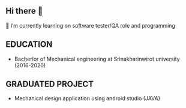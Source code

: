 ## Hi there 👋

🌱 I’m currently learning on software tester/QA role and programming

## EDUCATION
- Bacherlor of Mechanical engineering at Srinakharinwirot university (2016-2020)

## GRADUATED PROJECT
- Mechanical design application using android studio (JAVA)
<picture>
  <source media="(prefers-color-scheme: dark)" srcset="[https://i.imgur.com/wBUOXC3.png](https://i.imgur.com/wBUOXC3.png)">
</picture>

<!--
**Newphg/Newphg** is a ✨ _special_ ✨ repository because its `README.md` (this file) appears on your GitHub profile.

Here are some ideas to get you started:

- 🔭 I’m currently working on ...
- 🌱 I’m currently learning ...
- 👯 I’m looking to collaborate on ...
- 🤔 I’m looking for help with ...
- 💬 Ask me about ...
- 📫 How to reach me: ...
- 😄 Pronouns: ...
- ⚡ Fun fact: ...
-->
